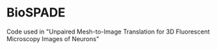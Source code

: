 # BioSPADE
Code used in "Unpaired Mesh-to-Image Translation for 3D Fluorescent Microscopy Images of Neurons"
